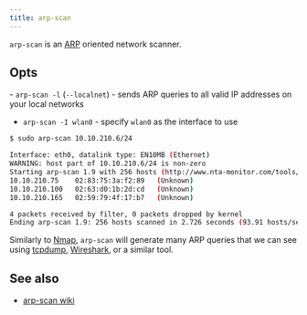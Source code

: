 ```yaml
---
title: arp-scan
---
```


`arp-scan` is an [ARP](/knowledge/Networking/ARP.md) oriented network scanner.

## Opts

- `arp-scan -l` (`--localnet`) - sends ARP queries to all valid IP addresses on your local networks

- `arp-scan -I wlan0` - specify `wlan0` as the interface to use

```sh
$ sudo arp-scan 10.10.210.6/24

Interface: eth0, datalink type: EN10MB (Ethernet)
WARNING: host part of 10.10.210.6/24 is non-zero
Starting arp-scan 1.9 with 256 hosts (http://www.nta-monitor.com/tools/arp-scan/)
10.10.210.75	02:83:75:3a:f2:89	(Unknown)
10.10.210.100	02:63:d0:1b:2d:cd	(Unknown)
10.10.210.165	02:59:79:4f:17:b7	(Unknown)

4 packets received by filter, 0 packets dropped by kernel
Ending arp-scan 1.9: 256 hosts scanned in 2.726 seconds (93.91 hosts/sec). 3 responded
```

Similarly to [Nmap](/knowledge/OffSec/tools/nmap/host-discovery-using-arp.md), `arp-scan` will generate many ARP queries that we can see using [tcpdump](/tcpdump), [Wireshark](/Wireshark), or a similar tool.

## See also

- [arp-scan wiki](http://www.royhills.co.uk/wiki/index.php/Main_Page)
